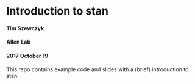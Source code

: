 # Introduction to stan  
#### Tim Szewczyk
#### Allen Lab
#### 2017 October 19

This repo contains example code and slides with a (brief) introduction to stan.
